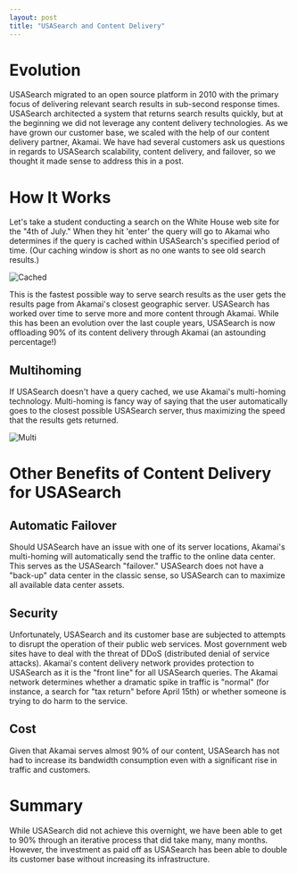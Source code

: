 ```yaml
---
layout: post
title: "USASearch and Content Delivery"
---
```


# Evolution 

USASearch migrated to an open source platform in 2010 with the primary focus of delivering relevant search results in sub-second response times. USASearch architected a system that returns search results quickly, but at the beginning we did not leverage any content delivery technologies. As we have grown our customer base, we scaled with the help of our content delivery partner, Akamai.  We have had several customers ask us questions in regards to USASearch scalability, content delivery, and failover, so we thought it made sense to address this in a post.

# How It Works

Let's take a student conducting a search on the White House web site for the "4th of July."  When they hit 'enter' the query will go to Akamai who determines if the query is cached within USASearch's specified period of time. (Our caching window is short as no one wants to see old search results.)

![Cached](https://9fddeb862c037f6d2190-f1564c64756a8cfee25b6b19953b1d23.ssl.cf2.rackcdn.com/cdn-cached.png "Cached")

This is the fastest possible way to serve search results as the user gets the results page from Akamai's closest geographic server. USASearch has worked over time to serve more and more content through Akamai. While this has been an evolution over the last couple years, USASearch is now offloading 90% of its content delivery through Akamai (an astounding percentage!)

## Multihoming

If USASearch doesn't have a query cached, we use Akamai's multi-homing technology. Multi-homing is fancy way of saying that the user automatically goes to the closest possible USASearch server, thus maximizing the speed that the results gets returned.

![Multi](https://9fddeb862c037f6d2190-f1564c64756a8cfee25b6b19953b1d23.ssl.cf2.rackcdn.com/cdn-multi.png "Multi")

# Other Benefits of Content Delivery for USASearch

## Automatic Failover

Should USASearch have an issue with one of its server locations, Akamai's multi-homing  will automatically send the traffic to the online data center. This serves as the USASearch "failover." USASearch does not have a "back-up" data center in the classic sense, so USASearch can to maximize all available data center assets.

## Security

Unfortunately, USASearch and its customer base are subjected to attempts to disrupt the operation of their public web services. Most government web sites have to deal with the threat of DDoS (distributed denial of service attacks). Akamai's content delivery network provides protection to USASearch as it is the "front line" for all USASearch queries. The Akamai network determines whether a dramatic spike in traffic is "normal" (for instance, a search for "tax return" before April 15th) or whether someone is trying to do harm to the service.

## Cost

Given that Akamai serves almost 90% of our content, USASearch has not had to increase its bandwidth consumption even with a significant rise in traffic and customers. 

# Summary

While USASearch did not achieve this overnight, we have been able to get to 90% through an iterative process that did take many, many months. However, the investment as paid off as USASearch has been able to double its customer base without increasing its infrastructure.

